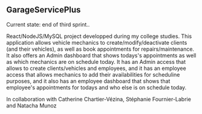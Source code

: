 ## GarageServicePlus

Current state: end of third sprint..

React/NodeJS/MySQL project developped during my college studies. 
This application allows vehicle mechanics to create/modify/deactivate clients (and their vehicles), as well as book appointments for repairs/maintenance. It also offers an Admin dashboard that shows todays's appointments as well as which mechanics are on schedule today. It has an Admin access that allows to create clients/vehicles and employees, and it has an employee access that allows mechanics to add their availabilities for scheduline purposes, and it also has an employee dashboard that shows that employee's appointments for todays and who else is on schedule today. 

In collaboration with Catherine Chartier-Vézina, Stéphanie Fournier-Labrie and Natacha Munoz
